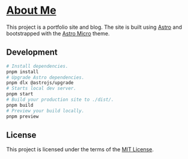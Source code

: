 # [About Me](https://t73liu.github.io/)

This project is a portfolio site and blog. The site is built using [Astro][1]
and bootstrapped with the [Astro Micro][2] theme.

## Development

```sh
# Install dependencies.
pnpm install
# Upgrade Astro dependencies.
pnpm dlx @astrojs/upgrade
# Starts local dev server.
pnpm start
# Build your production site to ./dist/.
pnpm build
# Preview your build locally.
pnpm preview
```

## License

This project is licensed under the terms of the [MIT License][3].

[1]: https://astro.build/
[2]: https://github.com/trevortylerlee/astro-micro
[3]: https://opensource.org/licenses/MIT

